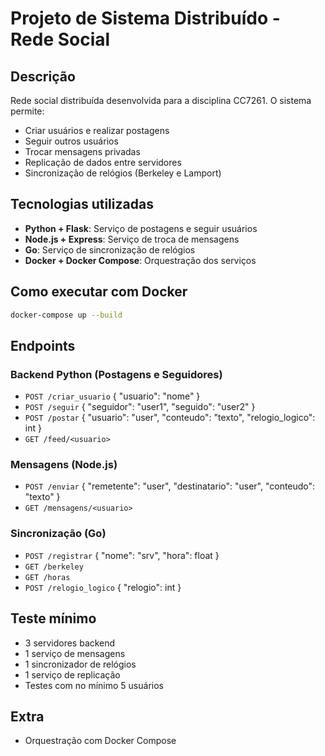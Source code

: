 # Projeto de Sistema Distribuído - Rede Social

## Descrição
Rede social distribuída desenvolvida para a disciplina CC7261. O sistema permite:
- Criar usuários e realizar postagens
- Seguir outros usuários
- Trocar mensagens privadas
- Replicação de dados entre servidores
- Sincronização de relógios (Berkeley e Lamport)

## Tecnologias utilizadas
- **Python + Flask**: Serviço de postagens e seguir usuários
- **Node.js + Express**: Serviço de troca de mensagens
- **Go**: Serviço de sincronização de relógios
- **Docker + Docker Compose**: Orquestração dos serviços

## Como executar com Docker
```bash
docker-compose up --build
```

## Endpoints
### Backend Python (Postagens e Seguidores)
- `POST /criar_usuario` { "usuario": "nome" }
- `POST /seguir` { "seguidor": "user1", "seguido": "user2" }
- `POST /postar` { "usuario": "user", "conteudo": "texto", "relogio_logico": int }
- `GET /feed/<usuario>`

### Mensagens (Node.js)
- `POST /enviar` { "remetente": "user", "destinatario": "user", "conteudo": "texto" }
- `GET /mensagens/<usuario>`

### Sincronização (Go)
- `POST /registrar` { "nome": "srv", "hora": float }
- `GET /berkeley`
- `GET /horas`
- `POST /relogio_logico` { "relogio": int }

## Teste mínimo
- 3 servidores backend
- 1 serviço de mensagens
- 1 sincronizador de relógios
- 1 serviço de replicação
- Testes com no mínimo 5 usuários

## Extra
- Orquestração com Docker Compose
